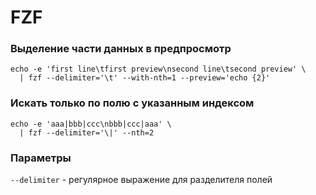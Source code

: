 # FZF

### Выделение части данных в предпросмотр

```shell
echo -e 'first line\tfirst preview\nsecond line\tsecond preview' \
  | fzf --delimiter='\t' --with-nth=1 --preview='echo {2}'
```

### Искать только по полю с указанным индексом

```shell
echo -e 'aaa|bbb|ccc\nbbb|ccc|aaa' \
  | fzf --delimiter='\|' --nth=2
```

### Параметры

`--delimiter` - регулярное выражение для разделителя полей